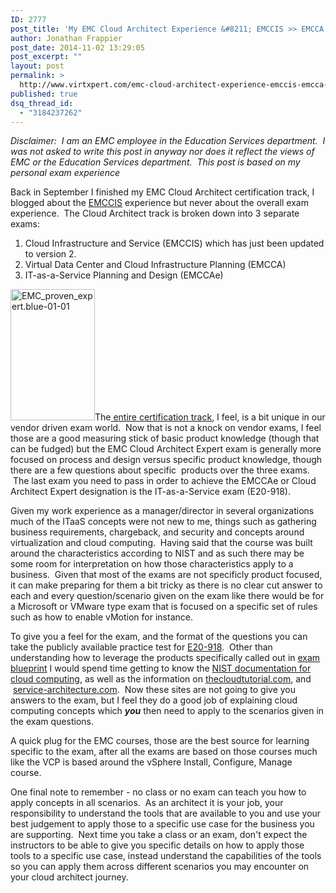 ```yaml
---
ID: 2777
post_title: 'My EMC Cloud Architect Experience &#8211; EMCCIS >> EMCCA >> EMCCAe'
author: Jonathan Frappier
post_date: 2014-11-02 13:29:05
post_excerpt: ""
layout: post
permalink: >
  http://www.virtxpert.com/emc-cloud-architect-experience-emccis-emcca-emccae/
published: true
dsq_thread_id:
  - "3184237262"
---
```

<em>*Disclaimer:  I am an EMC employee in the Education Services department.  I was not asked to write this post in anyway nor does it reflect the views of EMC or the Education Services department.  This post is based on my personal exam experience*</em>

Back in September I finished my EMC Cloud Architect certification track, I blogged about the <a title="Exam Recap – EMC Cloud Infrastructure and Services #EMCProven #CloudArchitect" href="http://www.virtxpert.com/exam-recap-emc-cloud-infrastructure-services-emcproven-cloudarchitect/">EMCCIS</a> experience but never about the overall exam experience.  The Cloud Architect track is broken down into 3 separate exams:
<ol>
	<li>Cloud Infrastructure and Service (EMCCIS) which has just been updated to version 2.</li>
	<li>Virtual Data Center and Cloud Infrastructure Planning (EMCCA)</li>
	<li>IT-as-a-Service Planning and Design (EMCCAe)</li>
</ol>
<a href="http://www.virtxpert.com/wp-content/uploads/2014/11/EMC_proven_expert.blue-01-01.jpg"><img class="alignleft  wp-image-2779" src="http://www.virtxpert.com/wp-content/uploads/2014/11/EMC_proven_expert.blue-01-01-658x1024.jpg" alt="EMC_proven_expert.blue-01-01" width="135" height="210" /></a>The<a href="https://education.emc.com/guest/campaign/CloudArchitect/default.aspx#course1" target="_blank"> entire certification track</a>, I feel, is a bit unique in our vendor driven exam world.  Now that is not a knock on vendor exams, I feel those are a good measuring stick of basic product knowledge (though that can be fudged) but the EMC Cloud Architect Expert exam is generally more focused on process and design versus specific product knowledge, though there are a few questions about specific  products over the three exams.  The last exam you need to pass in order to achieve the EMCCAe or Cloud Architect Expert designation is the IT-as-a-Service exam (E20-918).

Given my work experience as a manager/director in several organizations much of the ITaaS concepts were not new to me, things such as gathering business requirements, chargeback, and security and concepts around virtualization and cloud computing.  Having said that the course was built around the characteristics according to NIST and as such there may be some room for interpretation on how those characteristics apply to a business.  Given that most of the exams are not specificly product focused, it can make preparing for them a bit tricky as there is no clear cut answer to each and every question/scenario given on the exam like there would be for a Microsoft or VMware type exam that is focused on a specific set of rules such as how to enable vMotion for instance.

To give you a feel for the exam, and the format of the questions you can take the publicly available practice test for <a href="https://secure.testcraft.com/emc/Assess.aspx?guid=BF0E2890960B4D7D8B8459880F12F57E&amp;a=L1" target="_blank">E20-918</a>.  Other than understanding how to leverage the products specifically called out in <a href="https://education.emc.com/content/_common/docs/exam_descriptions/E20-918_IT_as_a_Service_Planning_and_Design.pdf" target="_blank">exam blueprint</a> I would spend time getting to know the <a href="http://csrc.nist.gov/publications/nistpubs/800-145/SP800-145.pdf" target="_blank">NIST documentation for cloud computing</a>, as well as the information on <a href="http://thecloudtutorial.com/cloudtypes.html" target="_blank">thecloudtutorial.com</a>, and  <a href="http://www.service-architecture.com/articles/cloud-computing/cloud_computing_definition.html" target="_blank">service-architecture.com</a>.  Now these sites are not going to give you answers to the exam, but I feel they do a good job of explaining cloud computing concepts which <em><strong>you</strong> </em>then need to apply to the scenarios given in the exam questions.

A quick plug for the EMC courses, those are the best source for learning specific to the exam, after all the exams are based on those courses much like the VCP is based around the vSphere Install, Configure, Manage course.

One final note to remember - no class or no exam can teach you how to apply concepts in all scenarios.  As an architect it is your job, your responsibility to understand the tools that are available to you and use your best judgement to apply those to a specific use case for the business you are supporting.  Next time you take a class or an exam, don't expect the instructors to be able to give you specific details on how to apply those tools to a specific use case, instead understand the capabilities of the tools so you can apply them across different scenarios you may encounter on your cloud architect journey.